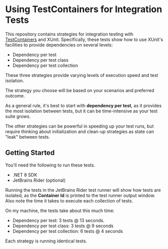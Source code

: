 # Using TestContainers for Integration Tests

This repository contains strategies for integration testing with [TestContainers](https://dotnet.testcontainers.org/) and XUnit. Specifically, these tests show how to use XUnit's facilities to provide dependencies on several levels:

- Dependency per test 
- Dependency per test class
- Dependency per test collection

These three strategies provide varying levels of execution speed and test isolation.

The strategy you choose will be based on your scenarios and preferred outcome.

As a general rule, it's best to start with **dependency per test**, as it provides the most isolation between tests, but it can be time-intensive as your test suite grows.

The other strategies can be powerful in speeding up your test runs, but require thinking about initialization and clean-up strategies as state can "leak" between tests.

## Getting Started

You'll need the following to run these tests.

- .NET 8 SDK
- JetBrains Rider (optional)

Running the tests in the JetBrains Rider test runner will show how tests are isolated, as the **Container Id** is printed to the test runner output window. Also note the time it takes to execute each collection of tests.

On my machine, the tests take about this much time:

- Dependency per test: 3 tests @ 13 seconds.
- Dependency per test class: 3 tests @ 9 seconds
- Dependency per test collection: 6 tests @ 4 seconds

Each strategy is running identical tests.